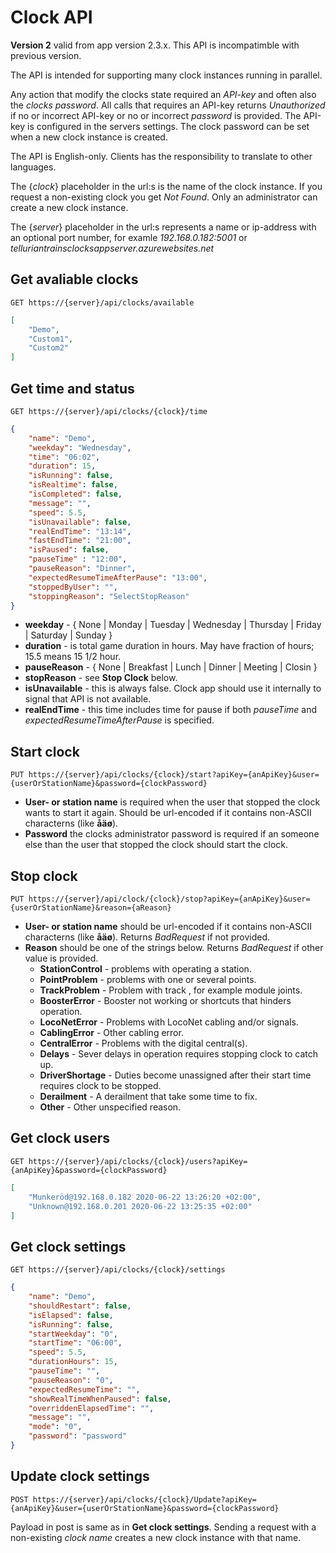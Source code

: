 # Clock API
**Version 2** valid from app version 2.3.x. This API is incompatimble with previous version.

The API is intended for supporting many clock instances running in parallel. 


Any action that modify the clocks state required an *API-key* and often also the *clocks password*. 
All calls that requires an API-key returns *Unauthorized* if no or incorrect API-key or no or incorrect *password* is provided.
The API-key is configured in the servers settings. The clock password can be set when a new clock instance is created.

The API is English-only. Clients has the responsibility to translate to other languages.

The {*clock*} placeholder in the url:s is the name of the clock instance. 
If you request a non-existing clock you get *Not Found*. 
Only an administrator can create a new clock instance.

The {*server*} placeholder in the url:s represents a name or ip-address with an optional port number,
for examle *192.168.0.182:5001* or *telluriantrainsclocksappserver.azurewebsites.net*
## Get avaliable clocks
    GET https://{server}/api/clocks/available
```json
[
    "Demo",
    "Custom1",
    "Custom2"
]
```
## Get time and status
    GET https://{server}/api/clocks/{clock}/time
```json
{
    "name": "Demo",
    "weekday": "Wednesday",
    "time": "06:02",
    "duration": 15,
    "isRunning": false,
    "isRealtime": false,
    "isCompleted": false,
    "message": "",
    "speed": 5.5,
    "isUnavailable": false,
    "realEndTime": "13:14",
    "fastEndTime": "21:00",
    "isPaused": false,
    "pauseTime" : "12:00",
    "pauseReason": "Dinner",
    "expectedResumeTimeAfterPause": "13:00",
    "stoppedByUser": "",
    "stoppingReason": "SelectStopReason"
}
```
- **weekday** - { None | Monday | Tuesday | Wednesday | Thursday | Friday | Saturday | Sunday }
- **duration** - is total game duration in hours. May have fraction of hours; 15.5 means 15 1/2 hour.
- **pauseReason** - { None | Breakfast | Lunch | Dinner | Meeting | Closin }
- **stopReason** - see **Stop Clock** below.
- **isUnavailable** - this is always false. Clock app should use it internally to signal that API is not available.
- **realEndTime** - this time includes time for pause if both *pauseTime* and *expectedResumeTimeAfterPause* is specified.
## Start clock
    PUT https://{server}/api/clocks/{clock}/start?apiKey={anApiKey}&user={userOrStationName}&password={clockPassword}

- **User- or station name** is required when the user that stopped the clock wants to start it again. Should be url-encoded if it contains non-ASCII characterns (like **åäø**).
- **Password** the clocks administrator password is required if an someone else than the user that stopped the clock should start the clock.

## Stop clock
    PUT https://{server}/api/clock/{clock}/stop?apiKey={anApiKey}&user={userOrStationName}&reason={aReason}

- **User- or station name** should be url-encoded if it contains non-ASCII characterns (like **åäø**). Returns *BadRequest* if not provided.
- **Reason** should be one of the strings below. Returns *BadRequest* if other value is provided.
    - **StationControl** - problems with operating a station.
    - **PointProblem** - problems with one or several points.
    - **TrackProblem** - Problem with track , for example module joints.
    - **BoosterError** - Booster not working or shortcuts that hinders operation.
    - **LocoNetError** - Problems with LocoNet cabling and/or signals.
    - **CablingError** - Other cabling error.
    - **CentralError** - Problems with the digital central(s).
    - **Delays** - Sever delays in operation requires stopping clock to catch up.
    - **DriverShortage** - Duties become unassigned after their start time requires clock to be stopped.
    - **Derailment** - A derailment that take some time to fix.
    - **Other** - Other unspecified reason.

## Get clock users
    GET https://{server}/api/clocks/{clock}/users?apiKey={anApiKey}&password={clockPassword}
```json
[
    "Munkeröd@192.168.0.182 2020-06-22 13:26:20 +02:00",
    "Unknown@192.168.0.201 2020-06-22 13:25:35 +02:00"
]
```

## Get clock settings
    GET https://{server}/api/clocks/{clock}/settings
```json
{
    "name": "Demo",
    "shouldRestart": false,
    "isElapsed": false,
    "isRunning": false,
    "startWeekday": "0",
    "startTime": "06:00",
    "speed": 5.5,
    "durationHours": 15,
    "pauseTime": "",
    "pauseReason": "0",
    "expectedResumeTime": "",
    "showRealTimeWhenPaused": false,
    "overriddenElapsedTime": "",
    "message": "",
    "mode": "0",
    "password": "password"
}
```


## Update clock settings
    POST https://{server}/api/clocks/{clock}/Update?apiKey={anApiKey}&user={userOrStationName}&password={clockPassword}

Payload in post is same as in **Get clock settings**.
Sending a request with a non-existing *clock name* creates a new clock instance with that name.
